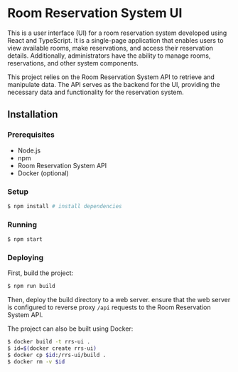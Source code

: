 # Room Reservation System UI

This is a user interface (UI) for a room reservation system developed using React and TypeScript. It is a single-page application that enables users to view available rooms, make reservations, and access their reservation details. Additionally, administrators have the ability to manage rooms, reservations, and other system components.

This project relies on the Room Reservation System API to retrieve and manipulate data. The API serves as the backend for the UI, providing the necessary data and functionality for the reservation system.

## Installation

### Prerequisites

- Node.js
- npm
- Room Reservation System API
- Docker (optional)

### Setup

```bash
$ npm install # install dependencies
```

### Running

```bash
$ npm start
```

### Deploying

First, build the project:

```bash
$ npm run build
```

Then, deploy the build directory to a web server. ensure that the web server is configured to reverse proxy `/api` requests to the Room Reservation System API.

The project can also be built using Docker:

```bash
$ docker build -t rrs-ui .
$ id=$(docker create rrs-ui)
$ docker cp $id:/rrs-ui/build .
$ docker rm -v $id
```